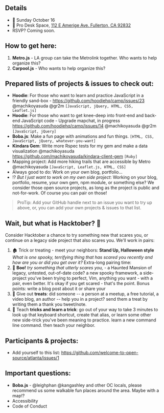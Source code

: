 ## Details
- 📅 Sunday October 16
- 📍 Pro Desk Space, [112 E Amerige Ave. Fullerton, CA 92832](http://www.prodeskspace.com/)
- RSVP? Coming soon.

## How to get here: 
1. **Metro.js** - LA group can take the Metrolink together. Who wants to help organize this? 
2. **Carpool.js** - Who wants to help organize this?

## Prepared lists of projects & issues to check out:
- **Hoodie**: For those who want to learn and practice JavaScript in a friendly sand-box - https://github.com/hoodiehq/camp/issues/23 @machikoyasuda @gr2m `[JavaScript, jQuery, HTML, CSS, Leaflet.js]`
- **Hoodie**: For those who want to get knee-deep into front-end and back-end JavaScript code - Upgrade mapchat, in progress https://github.com/hoodiehq/camp/issues/14 @machikoyasuda @gr2m `[JavaScript, jQuery]`
- **Boba.js**: Make a fun page with animations and fun things. `[HTML, CSS, JavaScript, jQuery, whatever-you-want]`
- **Kindara Gem**: Write more Rspec tests for my gem and make a data visualization @machikoyasuda https://github.com/machikoyasuda/kindara-client-gem `[Ruby]`
- Mapping project: Add more hiking trails that are accessible by Metro @machikoyasuda `[JavaScript, Leaflet.js, HTML, CSS]`
- Always good to do: Work on your own blog, portfolio...
- ⁉️ _But I just want to work on my own side project_: Working on your blog, portfolio, resume, your own gem, npm module, or something else? We consider those open source projects, as long as the project is public and not-for-work. Of course you can pair on those!

> ProTip: Add your GitHub handle next to an issue you want to try up above, or, you can add your own projects & issues to that list. 

## Wait, but what is Hacktober? 🎃
Consider Hacktober a chance to try something new that scares you, or continue on a legacy side project that also scares you. We'll work in pairs:

1. 🏚 Trick or treating - meet your neighbors: **Stand Up, Halloween style** _What is one spooky, terrifying thing that has scared you recently and how are you or did you get over it?_
Extra-long pairing time:
2. :ghost: **Boo!** _try something that utterly scares you,_ - a Haunted Mansion of legacy, untested, out-of-date code? a new spooky framework, a side-project you've been trying to perfect, Vim, anything you want - with a pair, even better. It's okay if you get scared - that's the point. Bonus points: write a blog post about it or share your 
3. :candy: Give out **treats**: did someone -- a person at a meetup, a free tutorial, a video blog, an author -- help you in a project? send them a treat by writing them a thank you tweet/note.
4. :jack_o_lantern: Teach **tricks and learn a trick**:  go out of your way to take 3 minutes to look up that keyboard shortcut, create that alias, or learn some other new side-trick you've been meaning to practice. learn a new command line command. then teach your neighbor.

## Participants & projects:
- Add yourself to this list: https://github.com/welcome-to-open-source/atlanta/issues/1

## Important questions: 
- **Boba.js** - @leighphan @kangashley and other OC locals, please recommend us some walkable fun places around the area. Maybe with a map!? 
- Accessibility
- Code of Conduct
